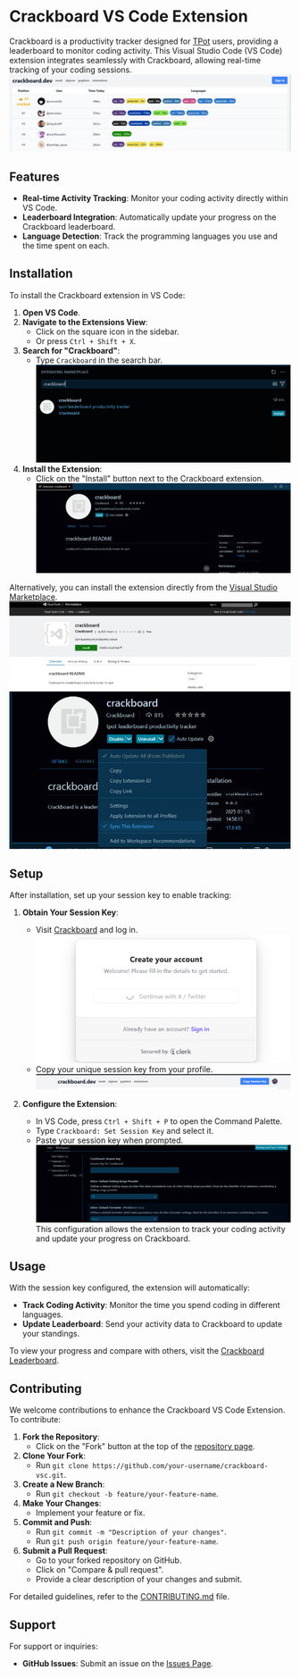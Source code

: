 # Crackboard VS Code Extension

Crackboard is a productivity tracker designed for [TPot](https://tpot.io/) users, providing a leaderboard to monitor coding activity. This Visual Studio Code (VS Code) extension integrates seamlessly with Crackboard, allowing real-time tracking of your coding sessions.
![Crackboard Leaderboard Example](img/crackboard_leaderboard.png "LeaderBoard Screenshot")

## Features

- **Real-time Activity Tracking**: Monitor your coding activity directly within VS Code.
- **Leaderboard Integration**: Automatically update your progress on the Crackboard leaderboard.
- **Language Detection**: Track the programming languages you use and the time spent on each.

## Installation

To install the Crackboard extension in VS Code:

1. **Open VS Code**.
2. **Navigate to the Extensions View**:
   - Click on the square icon in the sidebar.
   - Or press `Ctrl + Shift + X`.
3. **Search for "Crackboard"**:
   - Type `Crackboard` in the search bar.
     ![Extension Search](img/extension_search.png "Extension Search Page")
4. **Install the Extension**:
   - Click on the "Install" button next to the Crackboard extension.
     ![CrackBoard Extension Installation](img/crackboard_extension_installation.png "Extension Installation Screenshot")

Alternatively, you can install the extension directly from the [Visual Studio Marketplace](https://marketplace.visualstudio.com/items?itemName=crackboard.crackboard).
![Extension Download](img/extension_download_link.png "Extension Download Chrome")
![Extension Setting](img/extension_setting.png "Extension Setting")

## Setup

After installation, set up your session key to enable tracking:

1. **Obtain Your Session Key**:

   - Visit [Crackboard](https://crackboard.dev/) and log in.
     ![Creating Account](img/create_account.png "using twitter to make account")
   - Copy your unique session key from your profile.
     ![Copying Session Key](img/session_key_copy.png "copy the session key")

2. **Configure the Extension**:
   - In VS Code, press `Ctrl + Shift + P` to open the Command Palette.
   - Type `Crackboard: Set Session Key` and select it.
   - Paste your session key when prompted.
     ![Pasting Sesion Key](img/session_key_paste.png "pasting the session key")
     This configuration allows the extension to track your coding activity and update your progress on Crackboard.

## Usage

With the session key configured, the extension will automatically:

- **Track Coding Activity**: Monitor the time you spend coding in different languages.
- **Update Leaderboard**: Send your activity data to Crackboard to update your standings.

To view your progress and compare with others, visit the [Crackboard Leaderboard](https://crackboard.dev/).

## Contributing

We welcome contributions to enhance the Crackboard VS Code Extension. To contribute:

1. **Fork the Repository**:
   - Click on the "Fork" button at the top of the [repository page](https://github.com/crackboard-dev/crackboard-vsc).
2. **Clone Your Fork**:
   - Run `git clone https://github.com/your-username/crackboard-vsc.git`.
3. **Create a New Branch**:
   - Run `git checkout -b feature/your-feature-name`.
4. **Make Your Changes**:
   - Implement your feature or fix.
5. **Commit and Push**:
   - Run `git commit -m "Description of your changes"`.
   - Run `git push origin feature/your-feature-name`.
6. **Submit a Pull Request**:
   - Go to your forked repository on GitHub.
   - Click on "Compare & pull request".
   - Provide a clear description of your changes and submit.

For detailed guidelines, refer to the [CONTRIBUTING.md](https://github.com/crackboard-dev/crackboard-vsc/blob/main/CONTRIBUTING.md) file.

## Support

For support or inquiries:

- **GitHub Issues**: Submit an issue on the [Issues Page](https://github.com/crackboard-dev/crackboard-vsc/issues).
